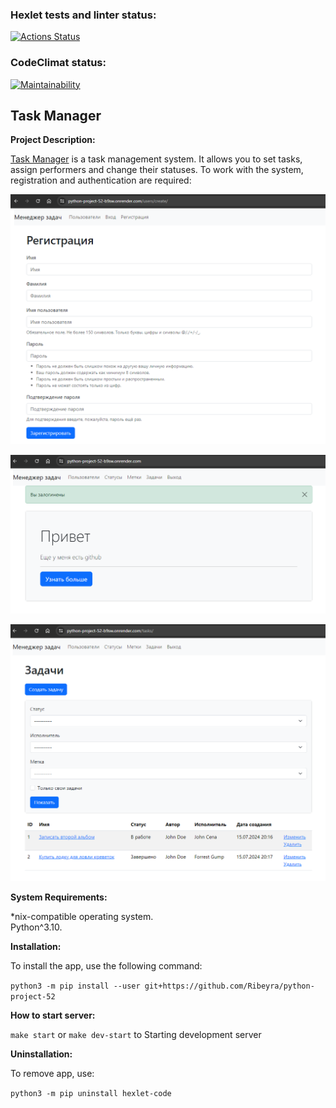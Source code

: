 ### Hexlet tests and linter status:
[![Actions Status](https://github.com/Ribeyra/python-project-52/actions/workflows/hexlet-check.yml/badge.svg)](https://github.com/Ribeyra/python-project-52/actions)


### CodeClimat status:
[![Maintainability](https://api.codeclimate.com/v1/badges/0775a52162ae37c38b47/maintainability)](https://codeclimate.com/github/Ribeyra/python-project-52/maintainability)
  
  
## Task Manager
  
**Project Description:**
  
[Task Manager](http://task_manager.ribeyra.ru/) is a task management system. It allows you to set tasks, assign performers and change their statuses. To work with the system, registration and authentication are required:  
  
![Register form](https://raw.githubusercontent.com/Ribeyra/assets/main/screenshots/tm_register.png)  
  
![Login Notification](https://github.com/Ribeyra/assets/blob/main/screenshots/tm_login.png)  
  
![Task list](https://raw.githubusercontent.com/Ribeyra/assets/main/screenshots/tm_tasks.png)  


**System Requirements:**  

*nix-compatible operating system.  
Python^3.10.  

**Installation:**  

To install the app, use the following command:  

```python3 -m pip install --user git+https://github.com/Ribeyra/python-project-52```  

**How to start server:**  

```make start``` or ```make dev-start``` to Starting development server  

**Uninstallation:**  

To remove app, use:  

```python3 -m pip uninstall hexlet-code```  
